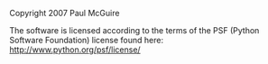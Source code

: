 Copyright 2007 Paul McGuire

The software is licensed according to the terms of the PSF (Python Software Foundation) license found here: http://www.python.org/psf/license/